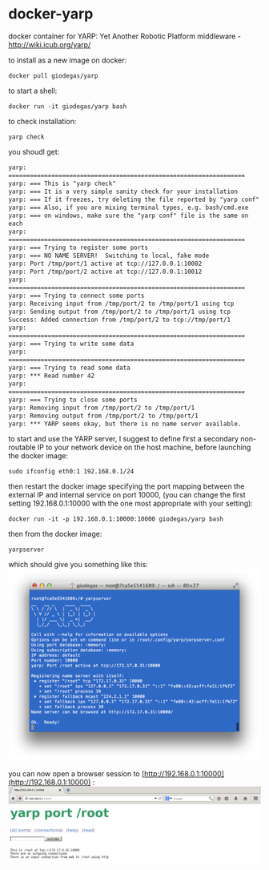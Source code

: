 # docker-yarp
docker container for YARP: Yet Another Robotic Platform middleware - http://wiki.icub.org/yarp/

to install as a new image on docker:

    docker pull giodegas/yarp

to start a shell:

    docker run -it giodegas/yarp bash
    
to check installation:

    yarp check
    
you shoudl get:

    yarp: ==================================================================
    yarp: === This is "yarp check"
    yarp: === It is a very simple sanity check for your installation
    yarp: === If it freezes, try deleting the file reported by "yarp conf"
    yarp: === Also, if you are mixing terminal types, e.g. bash/cmd.exe
    yarp: === on windows, make sure the "yarp conf" file is the same on each
    yarp: ==================================================================
    yarp: === Trying to register some ports
    yarp: === NO NAME SERVER!  Switching to local, fake mode
    yarp: Port /tmp/port/1 active at tcp://127.0.0.1:10002
    yarp: Port /tmp/port/2 active at tcp://127.0.0.1:10012
    yarp: ==================================================================
    yarp: === Trying to connect some ports
    yarp: Receiving input from /tmp/port/2 to /tmp/port/1 using tcp
    yarp: Sending output from /tmp/port/2 to /tmp/port/1 using tcp
    Success: Added connection from /tmp/port/2 to tcp://tmp/port/1
    yarp: ==================================================================
    yarp: === Trying to write some data
    yarp: ==================================================================
    yarp: === Trying to read some data
    yarp: *** Read number 42
    yarp: ==================================================================
    yarp: === Trying to close some ports
    yarp: Removing input from /tmp/port/2 to /tmp/port/1
    yarp: Removing output from /tmp/port/2 to /tmp/port/1
    yarp: *** YARP seems okay, but there is no name server available.

to start and use the YARP server, I suggest to define first a secondary non-routable IP to your network device on the host machine, before launching the docker image:

	sudo ifconfig eth0:1 192.168.0.1/24
	
then restart the docker image specifying the port mapping between the external IP and internal service on port 10000, (you can change the first setting 192.168.0.1:10000 with the one most appropriate with your setting):

	docker run -it -p 192.168.0.1:10000:10000 giodegas/yarp bash
	
then from the docker image:

    yarpserver
    
which should give you something like this:
![YARP Server startup log](img/yarpserver_startup.png)

you can now open a browser session to [http://192.168.0.1:10000](http://192.168.0.1:10000) :
![YARP Server monitor GUI in the browser](img/yarp_screen.png)

